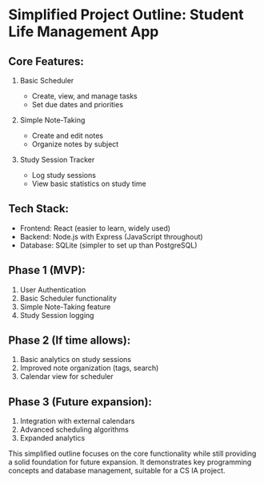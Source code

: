 # Simplified Project Outline: Student Life Management App

## Core Features:
1. Basic Scheduler
   - Create, view, and manage tasks
   - Set due dates and priorities

2. Simple Note-Taking
   - Create and edit notes
   - Organize notes by subject

3. Study Session Tracker
   - Log study sessions
   - View basic statistics on study time

## Tech Stack:
- Frontend: React (easier to learn, widely used)
- Backend: Node.js with Express (JavaScript throughout)
- Database: SQLite (simpler to set up than PostgreSQL)

## Phase 1 (MVP):
1. User Authentication
2. Basic Scheduler functionality
3. Simple Note-Taking feature
4. Study Session logging

## Phase 2 (If time allows):
1. Basic analytics on study sessions
2. Improved note organization (tags, search)
3. Calendar view for scheduler

## Phase 3 (Future expansion):
1. Integration with external calendars
2. Advanced scheduling algorithms
3. Expanded analytics

This simplified outline focuses on the core functionality while still providing a solid foundation for future expansion. It demonstrates key programming concepts and database management, suitable for a CS IA project.
